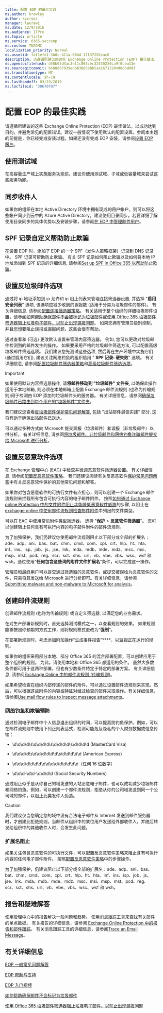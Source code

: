 ```yaml
---
title: 配置 EOP 的最佳实践
ms.author: krowley
author: kccross
manager: laurawi
ms.date: 12/9/2016
ms.audience: ITPro
ms.topic: article
ms.service: O365-seccomp
ms.custom: TN2DMC
localization_priority: Normal
ms.assetid: faf1efd1-3b0c-411a-804d-17f37292eac0
description: 请遵循所建议的这些 Exchange Online Protection (EOP) 最佳做法，以成功达到目的，并避免常见的配置错误。
ms.openlocfilehash: d58b03d4ac3e11c863cec32430236ca9f0cea13e
ms.sourcegitcommit: b688d67935edb036658bb5aa1671328498d5ddd3
ms.translationtype: MT
ms.contentlocale: zh-CN
ms.lasthandoff: 03/19/2019
ms.locfileid: "30670707"
---
```

# <a name="best-practices-for-configuring-eop"></a>配置 EOP 的最佳实践
  
请遵循所建议的这些 Exchange Online Protection (EOP) 最佳做法，以成功达到目的，并避免常见的配置错误。建议一般情况下使用默认的配置设置。参阅本主题的前提是，你已经完成安装过程。如果还没有完成 EOP 安装，请参阅[设置 EOP 服务](set-up-your-eop-service.md)。
  
## <a name="use-a-test-domain"></a>使用测试域

在高容量生产域上实施服务功能前，建议你使用测试域、子域或低容量域来尝试这些服务功能。
  
## <a name="synchronize-recipients"></a>同步收件人

如果你的组织在本地 Active Directory 环境中拥有现成的用户帐户，则可以将这些帐户同步到云中的 Azure Active Directory。建议使用目录同步。若要详细了解使用目录同步的具体优势以及安装步骤，请参阅[在 EOP 中管理邮件用户](manage-mail-users-in-eop.md)。
  
## <a name="spf-record-customization-to-help-prevent-spoofing"></a>SPF 记录自定义帮助防止欺骗

在设置 EOP 时，添加了 EOP 的一个 SPF（发件人策略框架）记录到 DNS 记录中。 SPF 记录可帮助防止欺骗。 有关 SPF 记录如何阻止欺骗以及如何将本地 IP 地址添加到 SPF 记录的详细信息, 请参阅[Set up SPF in Office 365 以帮助防止欺骗](../set-up-spf-in-office-365-to-help-prevent-spoofing.md)。 
  
## <a name="set-anti-spam-options"></a>设置反垃圾邮件选项

通过将 ip 地址添加到 ip 允许和 ip 阻止列表来管理连接筛选器设置, 并选择 "**启用安全列表**" 选项, 该选项应减少收到的误报数 (适用于分类为垃圾邮件的邮件)。 有关详细信息, 请参阅[配置连接筛选器策略](../configure-the-connection-filter-policy.md)。 有关适用于整个组织的详细垃圾邮件设置，请参阅[如何帮助确保邮件不会被标记为垃圾邮件](https://go.microsoft.com/fwlink/p/?LinkId=534224)或[使用 Office 365 垃圾邮件筛选器阻止垃圾电子邮件，以防止出现漏报问题](https://go.microsoft.com/fwlink/p/?LinkId=534225)。 如果您拥有管理员级别控制，并且您想要阻止误报或漏报问题，这些会很有帮助。
  
通过查看和 (可选) 更改默认设置来管理内容筛选器。 例如, 您可以更改对垃圾邮件检测到的邮件发生的操作。 如果要采用严格的垃圾邮件筛选方法, 可以配置高级垃圾邮件筛选选项。 我们建议您先测试这些选项, 然后再在生产环境中实施它们 (通过启用它们), 建议关注网络钓鱼的组织启用 " **SPF 记录: 硬失败**" 选项。 有关详细信息, 请参阅[配置垃圾邮件筛选器策略](../configure-your-spam-filter-policies.md)和[高级垃圾邮件筛选选项](../advanced-spam-filtering-asf-options.md)。
  
> [!IMPORTANT]
> 如果使用默认内容筛选器操作, 请**将邮件移动到 "垃圾邮件" 文件夹**, 以确保此操作适用于本地邮箱, 则必须在本地邮箱上配置 Exchange 邮件流规则 (也称为传输规则)用于检测由 EOP 添加的垃圾邮件头的服务器。 有关详细信息，请参阅[确保垃圾邮件已路由到每个用户的"垃圾邮件"文件夹](../ensure-that-spam-is-routed-to-each-user-s-junk-email-folder.md)。 
  
我们建议您查看[反垃圾邮件保护常见问题解答](../anti-spam-protection-faq.md), 包括 "出站邮件最佳实践" 部分, 这将有助于确保出站邮件已送达。
  
可以通过多种方式向 Microsoft 提交漏报（垃圾邮件）和误报（非垃圾邮件）以供分析。 有关详细信息, 请参阅[将垃圾邮件、非垃圾邮件和网络钓鱼诈骗邮件提交给 Microsoft 进行分析](../submit-spam-non-spam-and-phishing-scam-messages-to-microsoft-for-analysis.md)。
  
## <a name="set-anti-malware-options"></a>设置反恶意软件选项

在 Exchange 管理中心 (EAC) 中检查并微调恶意软件筛选器设置。 有关详细信息, 请参阅[配置反恶意软件策略](../configure-anti-malware-policies.md)。 我们还建议阅读有关反恶意软件[保护常见问题解答](../anti-malware-protection-faq-eop.md)中有关反恶意软件保护的其他常见问题和解答。
  
如果你对包含恶意软件的可执行文件有点担心，则可以创建一个 Exchange 邮件流规则来拦截所有包含可执行内容的电子邮件附件。 按照[如何通过 Exchange online Protection 中的文件附件阻止功能降低恶意软件威胁](https://support.microsoft.com/kb/2959596)的步骤, 以阻止在[exchange online 中使用邮件流规则检查邮件附件](https://docs.microsoft.com/exchange/security-and-compliance/mail-flow-rules/inspect-message-attachments#supported-file-types-for-mail-flow-rule-content-inspection)中列出的文件类型。
  
可以在 EAC 中使用常见附件类型筛选器。 选择 "**保护** \> **恶意软件筛选器**"。 您可以创建阻止任何具有可执行内容的电子邮件附件的邮件流规则。 
  
为了加强保护，我们仍建议你使用邮件流规则阻止以下部分或全部的扩展名：ade、adp、ani、bas、bat、chm、cmd、com、cpl、crt、hlp、ht、hta、inf、ins、isp、job、js、jse、lnk、mda、mdb、mde、mdz、msc、msi、msp、mst、pcd、reg、scr、sct、shs、url、vb、vbe、vbs、wsc、wsf 和 wsh。通过使用“**任何包含这些词的附件文件扩展名**”条件，可以完成这一操作。 
  
管理员和最终用户可以提交通过筛选器的恶意软件，或提交被误检为恶意软件的文件，只需将其发送给 Microsoft 进行分析即可。有关详细信息，请参阅[Submitting malware and non-malware to Microsoft for analysis](../submitting-malware-and-non-malware-to-microsoft-for-analysis.md)。
  
## <a name="create-mail-flow-rules"></a>创建邮件流规则

创建邮件流规则 (也称为传输规则) 或自定义筛选器, 以满足您的业务需求。
  
在对生产部署新规则时，首先选择测试模式之一，以查看规则的效果。 如果规则能够按照你预期的方式工作，则将规则模式更改为“**强制**”。
  
在部署新规则时，考虑添加附加操作“生成事件报告”****，以监视正在运行的规则。 
  
如果你的组织采用部分本地、部分 Office 365 的混合部署配置，可以创建应用于整个组织的规则。 为此，请使用本地和 Office 365 都适用的条件。 虽然大多数条件都可用于这两种部署，但也有少数条件特定于特定的部署方案。 有关详细信息, 请参阅[Exchange Online 中的邮件流规则 (传输规则)](http://technet.microsoft.com/library/743bd525-0ca2-426d-b76c-b4a052bc8886.aspx)。
  
如果希望检查在组织内部传递的邮件的附件，可以通过设置邮件流规则来实现。然后，可以根据这些附件的内容或特征对经过检查的邮件采取操作。有关详细信息，请参阅[Use mail flow rules to inspect message attachments](http://technet.microsoft.com/library/874d1c78-a8ec-4938-b388-d3208c2fa971.aspx)。
  
### <a name="phishing-and-spoofing-prevention"></a>网络钓鱼和欺骗预防

通过检测电子邮件中个人信息退出组织的时间，可以提高防钓鱼保护。例如，可以在邮件流规则中使用下列正则表达式，检测可能危及隐私的个人财务数据或信息传输：
  
- \d\d\d\d\s\d\d\d\d\s\d\d\d\d\s\d\d\d\d (MasterCard Visa)
    
- \d\d\d\d\s\d\d\d\d\d\d\s\d\d\d\d\d (American Express)
    
- \d\d\d\d\d\d\d\d\d\d\d\d\d\d\d\d（任何 16 位数字）
    
- \d\d\d\-\d\d\-\d\d\d\d (Social Security Numbers)
    
通过阻止似乎是从你自己的域发送的入站恶意电子邮件，也可以成功减少垃圾邮件和网络钓鱼。例如，可以创建一个邮件流规则，拒绝从你的公司域发送到同一个公司域的邮件，以阻止此类发件人伪造。
  
> [!CAUTION]
> 我们建议仅当您确定您的域中没有合法电子邮件从 Internet 发送到邮件服务器时，才创建此拒绝规则。当邮件从组织中的某位用户发送给外部收件人，并随后转发给组织中的其他收件人时，会发生此问题。 
  
### <a name="extension-blocking"></a>扩展名阻止

如果关注包含恶意软件的可执行文件，可以配置反恶意软件策略来阻止含有可执行内容的任何电子邮件附件。 按照[配置反恶意软件策略](../configure-anti-malware-policies.md)中的步骤操作。
  
为了加强保护，仍建议阻止以下部分或全部的扩展名：ade、adp、ani、bas、bat、chm、cmd、com、cpl、crt、hlp、ht、hta、inf、ins、isp、job、js、jse、lnk、mda、mdb、mde、mdz、msc、msi、msp、mst、pcd、reg、scr、sct、shs、url、vb、vbe、vbs、wsc、wsf 和 wsh。
  
## <a name="reporting-and-troubleshooting"></a>报告和疑难解答

使用管理中心中的报告解决一般问题和趋势。 使用消息跟踪工具来查找有关邮件的单点数据。 有关报告的详细信息，请参阅 [Exchange Online Protection 中的报告和邮件跟踪](reporting-and-message-trace-in-exchange-online-protection.md)。 有关消息跟踪工具的详细信息，请参阅[Trace an Email Message](http://technet.microsoft.com/library/0c83cde6-5b09-4106-8587-c200cdc59094.aspx)。
  
## <a name="for-more-information"></a>有关详细信息

[EOP 一般常见问题解答](eop-general-faq.md)
  
[EOP 帮助与支持](help-and-support-for-eop.md)
  
[EOP 入门视频](videos-for-getting-started-with-eop.md)
  
[如何帮助确保邮件不会标记为垃圾邮件](https://go.microsoft.com/fwlink/p/?LinkId=534224)
  
[使用 Office 365 垃圾邮件筛选器阻止垃圾电子邮件，以防止出现漏报问题](https://go.microsoft.com/fwlink/p/?LinkId=534225)
  

